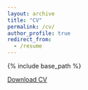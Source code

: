 ```yaml
---
layout: archive
title: "CV"
permalink: /cv/
author_profile: true
redirect_from:
  - /resume
---
```


{% include base_path %}

[Download CV](http://vartanshad.github.io/files/VSResMin.pdf)
